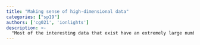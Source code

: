 ```yaml
---
title: "Making sense of high-dimensional data"
categories: ["sp19"]
authors: ['cg021', 'ionlights']
description: >-
  "Most of the interesting data that exist have an extremely large number of features which describe them. While this is functional for Neural Networks, this isn't useful for other, more descriptive models. Plus, sometimes you just want to visualize the most important data you have to see if there's any visual intuition. To do that, we need "dimensionality reduction techniques" like PCA (Principle Components Analysis) and t-SNE (t-Distributed Stochastic Neighbor Embedding), among many others. This  gives us the ability to extract the most necessary features of our data – which will typically give us enough to initially do well!"
---
```


 


